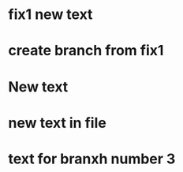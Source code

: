 # fix1 new text
# create branch from fix1
# New text   
# new text in file  
# text for branxh number 3 
